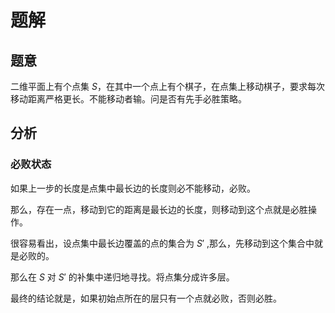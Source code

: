 # 题解

## 题意

二维平面上有个点集 $S$，在其中一个点上有个棋子，在点集上移动棋子，要求每次移动距离严格更长。不能移动者输。问是否有先手必胜策略。

## 分析

### 必败状态

如果上一步的长度是点集中最长边的长度则必不能移动，必败。

那么，存在一点，移动到它的距离是最长边的长度，则移动到这个点就是必胜操作。

很容易看出，设点集中最长边覆盖的点的集合为 $S'$ ,那么，先移动到这个集合中就是必败的。

那么在 $S$ 对 $S'$ 的补集中递归地寻找。将点集分成许多层。

最终的结论就是，如果初始点所在的层只有一个点就必败，否则必胜。
